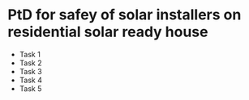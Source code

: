 # PtD for safey of solar installers on residential solar ready house
* Task 1
* Task 2
* Task 3
* Task 4
* Task 5
